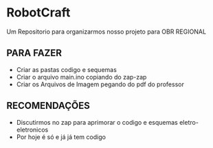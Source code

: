 # RobotCraft
Um Repositorio para organizarmos nosso projeto para OBR REGIONAL

## PARA FAZER

- Criar as pastas codigo e sequemas
- Criar o arquivo main.ino copiando do zap-zap
- Criar os Arquivos de Imagem pegando do pdf do professor

## RECOMENDAÇÕES
- Discutirmos no zap para aprimorar o codigo e esquemas eletro-eletronicos
- Por hoje é só e já já tem codigo
